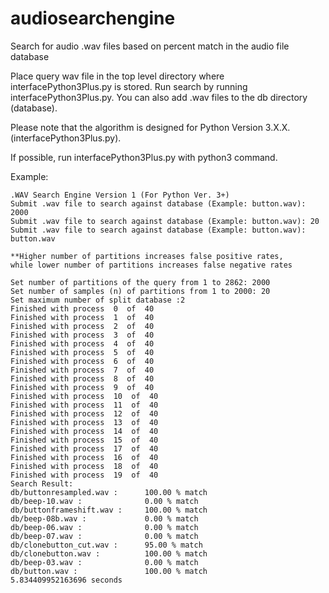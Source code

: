 audiosearchengine
=================

Search for audio .wav files based on percent match in the audio file database

Place query wav file in the top level directory where interfacePython3Plus.py is stored.
Run search by running interfacePython3Plus.py. You can also add .wav files to the
db directory (database). 

Please note that the algorithm is designed for Python Version 3.X.X. (interfacePython3Plus.py).

If possible, run interfacePython3Plus.py with python3 command.

Example:

	.WAV Search Engine Version 1 (For Python Ver. 3+) 
	Submit .wav file to search against database (Example: button.wav): 2000
	Submit .wav file to search against database (Example: button.wav): 20
	Submit .wav file to search against database (Example: button.wav): button.wav

	**Higher number of partitions increases false positive rates, 
	while lower number of partitions increases false negative rates

	Set number of partitions of the query from 1 to 2862: 2000
	Set number of samples (n) of partitions from 1 to 2000: 20
	Set maximum number of split database :2
	Finished with process  0  of  40
	Finished with process  1  of  40
	Finished with process  2  of  40
	Finished with process  3  of  40
	Finished with process  4  of  40
	Finished with process  5  of  40
	Finished with process  6  of  40
	Finished with process  7  of  40
	Finished with process  8  of  40
	Finished with process  9  of  40
	Finished with process  10  of  40
	Finished with process  11  of  40
	Finished with process  12  of  40
	Finished with process  13  of  40
	Finished with process  14  of  40
	Finished with process  15  of  40
	Finished with process  17  of  40
	Finished with process  16  of  40
	Finished with process  18  of  40
	Finished with process  19  of  40
	Search Result:
	db/buttonresampled.wav :      100.00 % match
	db/beep-10.wav :              0.00 % match
	db/buttonframeshift.wav :     100.00 % match
	db/beep-08b.wav :             0.00 % match
	db/beep-06.wav :              0.00 % match
	db/beep-07.wav :              0.00 % match
	db/clonebutton_cut.wav :      95.00 % match
	db/clonebutton.wav :          100.00 % match
	db/beep-03.wav :              0.00 % match
	db/button.wav :               100.00 % match
	5.834409952163696 seconds
